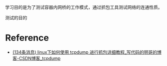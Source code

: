 学习目的是为了测试容器内网桥的工作模式，通过抓包工具测试网络的连通性质。

测试的目的

# Reference
- [(134条消息) linux下如何使用 tcpdump 进行抓包详细教程_写代码的明哥的博客-CSDN博客_tcpdump](https://blog.csdn.net/weixin_36338224/article/details/107035214?ops_request_misc=%257B%2522request%255Fid%2522%253A%2522166547115116800192277439%2522%252C%2522scm%2522%253A%252220140713.130102334..%2522%257D&request_id=166547115116800192277439&biz_id=0&utm_medium=distribute.pc_search_result.none-task-blog-2~all~top_positive~default-1-107035214-null-null.142^v52^control,201^v3^add_ask&utm_term=tcpdump&spm=1018.2226.3001.4187)
